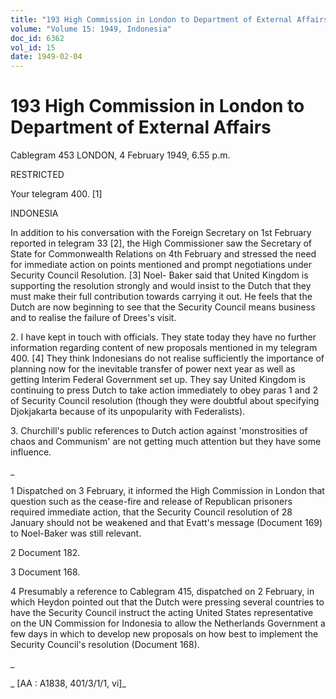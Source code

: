 ```yaml
---
title: "193 High Commission in London to Department of External Affairs"
volume: "Volume 15: 1949, Indonesia"
doc_id: 6362
vol_id: 15
date: 1949-02-04
---
```


# 193 High Commission in London to Department of External Affairs

Cablegram 453 LONDON, 4 February 1949, 6.55 p.m.

RESTRICTED

Your telegram 400. [1]

INDONESIA

In addition to his conversation with the Foreign Secretary on 1st February reported in telegram 33 [2], the High Commissioner saw the Secretary of State for Commonwealth Relations on 4th February and stressed the need for immediate action on points mentioned and prompt negotiations under Security Council Resolution. [3] Noel- Baker said that United Kingdom is supporting the resolution strongly and would insist to the Dutch that they must make their full contribution towards carrying it out. He feels that the Dutch are now beginning to see that the Security Council means business and to realise the failure of Drees's visit.

2\. I have kept in touch with officials. They state today they have no further information regarding content of new proposals mentioned in my telegram 400. [4] They think Indonesians do not realise sufficiently the importance of planning now for the inevitable transfer of power next year as well as getting Interim Federal Government set up. They say United Kingdom is continuing to press Dutch to take action immediately to obey paras 1 and 2 of Security Council resolution (though they were doubtful about specifying Djokjakarta because of its unpopularity with Federalists).

3\. Churchill's public references to Dutch action against 'monstrosities of chaos and Communism' are not getting much attention but they have some influence.

_

1 Dispatched on 3 February, it informed the High Commission in London that question such as the cease-fire and release of Republican prisoners required immediate action, that the Security Council resolution of 28 January should not be weakened and that Evatt's message (Document 169) to Noel-Baker was still relevant.

2 Document 182.

3 Document 168.

4 Presumably a reference to Cablegram 415, dispatched on 2 February, in which Heydon pointed out that the Dutch were pressing several countries to have the Security Council instruct the acting United States representative on the UN Commission for Indonesia to allow the Netherlands Government a few days in which to develop new proposals on how best to implement the Security Council's resolution (Document 168).

_

_ [AA : A1838, 401/3/1/1, vi]_
